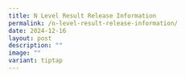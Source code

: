 ```yaml
---
title: N Level Result Release Information
permalink: /n-level-result-release-information/
date: 2024-12-16
layout: post
description: ""
image: ""
variant: tiptap
---
```

